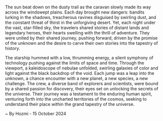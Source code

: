 
The sun beat down on the dusty trail as the caravan slowly made its way across the windswept plains.  Each day brought new dangers: bandits lurking in the shadows, treacherous ravines disguised by swirling dust, and the constant threat of thirst in the unforgiving desert.  Yet, each night under the vast, star-filled sky, the travelers shared stories of distant lands and legendary heroes, their hearts swelling with the thrill of adventure.  They were united by their shared journey, pushing forward, driven by the promise of the unknown and the desire to carve their own stories into the tapestry of history.

The starship hummed with a low, thrumming energy, a silent symphony of technology pushing against the limits of space and time.  Through the viewport, a kaleidoscope of nebulae unfolded, swirling galaxies of color and light against the black backdrop of the void.  Each jump was a leap into the unknown, a chance encounter with a new planet, a new species, a new challenge. The crew, a diverse band of explorers and scientists, were bound by a shared passion for discovery, their eyes set on unlocking the secrets of the universe. Their journey was a testament to the enduring human spirit, venturing forth into the uncharted territories of the cosmos, seeking to understand their place within the grand tapestry of the universe. 

~ By Hozmi - 15 October 2024
